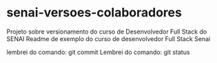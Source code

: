 # senai-versoes-colaboradores
Projeto sobre versionamento do curso de Desenvolvedor Full Stack do SENAI
Readme de exemplo do curso de desenvolvedor Full Stack Senai


lembrei do comando: git commit
Lembrei do comando: git status
